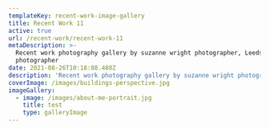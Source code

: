 ```yaml
---
templateKey: recent-work-image-gallery
title: Recent Work 11
active: true
url: /recent-work/recent-work-11
metaDescription: >-
  Recent work photography gallery by suzanne wright photographer, Leeds
  photographer
date: 2021-08-26T10:18:08.488Z
description: 'Recent work photography gallery by suzanne wright photographer, lorem ipsum'
coverImage: /images/buildings-perspective.jpg
imageGallery:
  - image: /images/about-me-portrait.jpg
    title: test
    type: galleryImage
---
```


